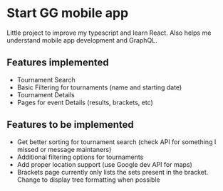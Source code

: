 # Start GG mobile app
Little project to improve my typescript and learn React. Also helps me understand mobile app development and GraphQL.

## Features implemented
* Tournament Search
* Basic Filtering for tournaments (name and starting date)
* Tournament Details
* Pages for event Details (results, brackets, etc)

## Features to be implemented
* Get better sorting for tournament search (check API for something I missed or message maintaners)
* Additional filtering options for tournaments
* Add proper location support (use Google dev API for maps)
* Brackets page currently only lists the sets present in the bracket. Change to display tree formatting when possible

